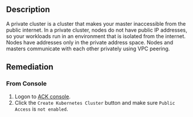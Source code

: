 ## Description

A private cluster is a cluster that makes your master inaccessible from the public internet. In a private cluster, nodes do not have public IP addresses, so your workloads run in an environment that is isolated from the internet. Nodes have addresses only in the private address space. Nodes and masters communicate with each other privately using VPC peering.

## Remediation

### From Console

1. Logon to [ACK console](https://cs.console.aliyun.com/#/k8s/cluster/list).
2. Click the `Create Kubernetes Cluster` button and make sure `Public Access` is `not enabled`.